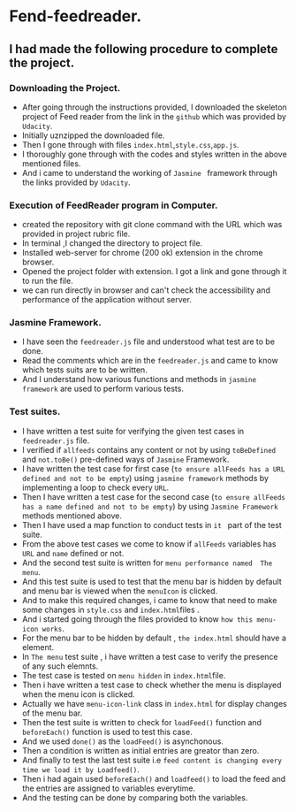 # Fend-feedreader.

## I had made the following procedure to complete the project.

### Downloading the Project.

- After going through the instructions provided, I downloaded the skeleton project of Feed reader from the link in the `github` which was provided by `Udacity`.
- Initially uznzipped the downloaded file.
- Then I gone through with files `index.html`,`style.css`,`app.js`.
-  I thoroughly gone through with the codes and styles written in the above mentioned files.  
- And i came to understand the working of `Jasmine ` framework through the links provided by `Udacity`.

### Execution of FeedReader program in Computer.
- created the repository with git clone command with the URL which was provided in project rubric file.
- In terminal ,I changed the directory to project file.
- Installed web-server for chrome (200 ok) extension in the chrome browser.
- Opened the project folder with extension. I got a link and gone through it to run the file.
-  we can run directly in browser and can't check the accessibility and performance of the application without server.

### Jasmine Framework.
- I have seen the `feedreader.js` file and understood what test are to be done.
- Read the comments which are in the `feedreader.js` and  came to know which tests suits are to be written.
- And I understand how various functions and methods in `jasmine framework` are used to perform various tests.

### Test suites.
- I have written a test suite for verifying the given test cases in `feedreader.js` file.
- I verified if `allfeeds` contains any content or not by using `toBeDefined` and `not.toBe()` pre-defined ways of `Jasmine` Framework.
- I have written the test case for first case (`to ensure allFeeds has a URL defined and not to be empty`) using `jasmine framework` methods by implementing a loop to check every `URL`.
-  Then I have written a test case for the second case (`to ensure allFeeds has a name defined and not to be empty`) by using `Jasmine Framework` methods mentioned above.
- Then I have used a map function to conduct tests in `it ` part of the test suite.
- From the above test cases we come to know if `allFeeds` variables has `URL` and `name` defined or not.
- And the second test suite is written for `menu performance named  The menu`.
- And this test suite is used to test that the menu bar is hidden by default and menu bar is viewed when the `menuIcon` is clicked.
- And to make this required changes,
i came to know that need to make some changes in `style.css` and `index.html`files .
-  And i started going through the files provided to know `how this menu-icon works`.
- For the menu bar to be hidden by default , `the index.html` should have a element.
- In `The menu` test suite , i have written a test case to verify the presence of any such elemnts.
- The test case is tested on `menu hidden` in `index.html`file.
- Then i have written a test case to check whether the menu is displayed when the menu icon is clicked.
- Actually we have `menu-icon-link` class in `index.html` for display changes of the menu bar.
-  Then the test suite is written to check for `loadFeed()` function  and `beforeEach()` function is used to test this case.
- And we used `done()` as the `loadFeed()` is asynchonous.
- Then a condition is written as initial entries are greator than zero.
- And finally to test the last test suite i.e `feed content is changing every time we load it by Loadfeed()`.
- Then i had again used `beforeEach()` and `loadfeed()` to load the feed and the entries are assigned to variables everytime.
- And the testing can be done by comparing both the variables.
